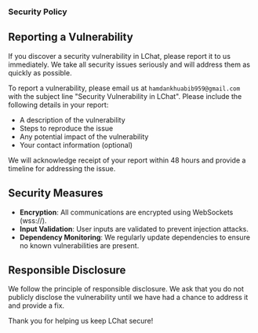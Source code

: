 ### Security Policy

## Reporting a Vulnerability

If you discover a security vulnerability in LChat, please report it to us immediately. We take all security issues seriously and will address them as quickly as possible.

To report a vulnerability, please email us at `hamdankhuabib959@gmail.com` with the subject line "Security Vulnerability in LChat". Please include the following details in your report:

- A description of the vulnerability
- Steps to reproduce the issue
- Any potential impact of the vulnerability
- Your contact information (optional)

We will acknowledge receipt of your report within 48 hours and provide a timeline for addressing the issue.

## Security Measures

- **Encryption**: All communications are encrypted using WebSockets (wss://).
- **Input Validation**: User inputs are validated to prevent injection attacks.
- **Dependency Monitoring**: We regularly update dependencies to ensure no known vulnerabilities are present.

## Responsible Disclosure

We follow the principle of responsible disclosure. We ask that you do not publicly disclose the vulnerability until we have had a chance to address it and provide a fix.

Thank you for helping us keep LChat secure!
